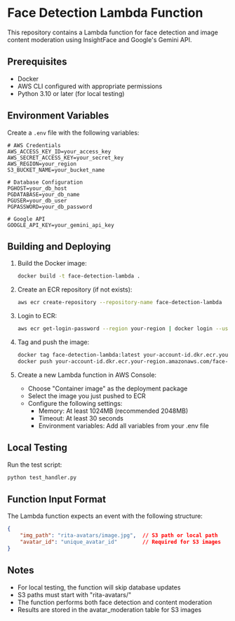 # Face Detection Lambda Function

This repository contains a Lambda function for face detection and image content moderation using InsightFace and Google's Gemini API.

## Prerequisites

- Docker
- AWS CLI configured with appropriate permissions
- Python 3.10 or later (for local testing)

## Environment Variables

Create a `.env` file with the following variables:

```
# AWS Credentials
AWS_ACCESS_KEY_ID=your_access_key
AWS_SECRET_ACCESS_KEY=your_secret_key
AWS_REGION=your_region
S3_BUCKET_NAME=your_bucket_name

# Database Configuration
PGHOST=your_db_host
PGDATABASE=your_db_name
PGUSER=your_db_user
PGPASSWORD=your_db_password

# Google API
GOOGLE_API_KEY=your_gemini_api_key
```

## Building and Deploying

1. Build the Docker image:
   ```bash
   docker build -t face-detection-lambda .
   ```

2. Create an ECR repository (if not exists):
   ```bash
   aws ecr create-repository --repository-name face-detection-lambda
   ```

3. Login to ECR:
   ```bash
   aws ecr get-login-password --region your-region | docker login --username AWS --password-stdin your-account-id.dkr.ecr.your-region.amazonaws.com
   ```

4. Tag and push the image:
   ```bash
   docker tag face-detection-lambda:latest your-account-id.dkr.ecr.your-region.amazonaws.com/face-detection-lambda:latest
   docker push your-account-id.dkr.ecr.your-region.amazonaws.com/face-detection-lambda:latest
   ```

5. Create a new Lambda function in AWS Console:
   - Choose "Container image" as the deployment package
   - Select the image you just pushed to ECR
   - Configure the following settings:
     - Memory: At least 1024MB (recommended 2048MB)
     - Timeout: At least 30 seconds
     - Environment variables: Add all variables from your .env file

## Local Testing

Run the test script:
```bash
python test_handler.py
```

## Function Input Format

The Lambda function expects an event with the following structure:
```json
{
    "img_path": "rita-avatars/image.jpg",  // S3 path or local path
    "avatar_id": "unique_avatar_id"        // Required for S3 images
}
```

## Notes

- For local testing, the function will skip database updates
- S3 paths must start with "rita-avatars/"
- The function performs both face detection and content moderation
- Results are stored in the avatar_moderation table for S3 images
